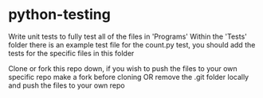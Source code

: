 # python-testing

Write unit tests to fully test all of the files in 'Programs'
Within the 'Tests' folder there is an example test file for the count.py test, you should add the tests for the specific files in this folder

Clone or fork this repo down, if you wish to push the files to your own specific repo make a fork before cloning OR remove the .git folder locally and push the files to your own repo
